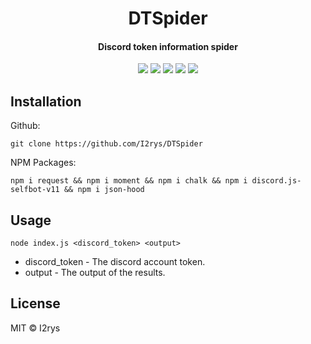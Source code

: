


<h1 align="center">DTSpider</h1>
<h4 align="center">Discord token information spider</h4>
<p align="center">
	<a href="https://github.com/I2rys/DTSpider/blob/main/LICENSE"><img src="https://img.shields.io/github/license/I2rys/DTSpider?style=flat-square"></img></a>
	<a href="https://github.com/I2rys/DTSpider"><img src="https://bettercodehub.com/edge/badge/I2rys/DTSpider?branch=main"></a>
	<a href="https://github.com/I2rys/DTSpider/issues"><img src="https://img.shields.io/github/issues/I2rys/DTSpider.svg"></img></a>
	<a href="https://github.com/I2rys/DTSpider"><img src="https://img.shields.io/badge/version-1.0.0-orange"></img></a>
	<a href="https://nodejs.org/"><img src="https://img.shields.io/badge/-Nodejs-green?style=flat-square&logo=Node.js"></img></a>
</p>


## Installation
Github:

    git clone https://github.com/I2rys/DTSpider

NPM Packages:

    npm i request && npm i moment && npm i chalk && npm i discord.js-selfbot-v11 && npm i json-hood
    
## Usage

    node index.js <discord_token> <output>

 - discord_token - The discord account token.
 - output - The output of the results.

## License
MIT © I2rys
